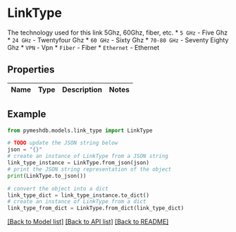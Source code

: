 # LinkType

The technology used for this link 5Ghz, 60Ghz, fiber, etc.  * `5 GHz` - Five Ghz * `24 GHz` - Twentyfour Ghz * `60 GHz` - Sixty Ghz * `70-80 GHz` - Seventy Eighty Ghz * `VPN` - Vpn * `Fiber` - Fiber * `Ethernet` - Ethernet

## Properties

Name | Type | Description | Notes
------------ | ------------- | ------------- | -------------

## Example

```python
from pymeshdb.models.link_type import LinkType

# TODO update the JSON string below
json = "{}"
# create an instance of LinkType from a JSON string
link_type_instance = LinkType.from_json(json)
# print the JSON string representation of the object
print(LinkType.to_json())

# convert the object into a dict
link_type_dict = link_type_instance.to_dict()
# create an instance of LinkType from a dict
link_type_from_dict = LinkType.from_dict(link_type_dict)
```
[[Back to Model list]](../README.md#documentation-for-models) [[Back to API list]](../README.md#documentation-for-api-endpoints) [[Back to README]](../README.md)


